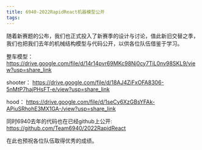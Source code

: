 ```yaml
---
title: 6940-2022RapidReact机器模型公开
tags:
---
```

随着新赛题的公布，我们也正式投入了新赛季的设计与讨论，值此新旧交替之季，我们也把我们去年的机械结构模型与代码公开，以供各位队伍借鉴于学习。

整车模型：
https://drive.google.com/file/d/14r14pvr69MKc98Nj0cy7TiL0nv98SKL9/view?usp=share_link

shooter：
https://drive.google.com/file/d/18AJ4ZiFxOFA8306-5nMtP7hajPHsFT-e/view?usp=share_link

hood：
https://drive.google.com/file/d/1seCy6XzGBsYFAk-APiuSRhohE3MX1GA-/view?usp=share_link

同时6940去年的代码也在已经github上公开:
https://github.com/Team6940/2022RapidReact

在此也预祝各位队伍取得优秀的成绩。

